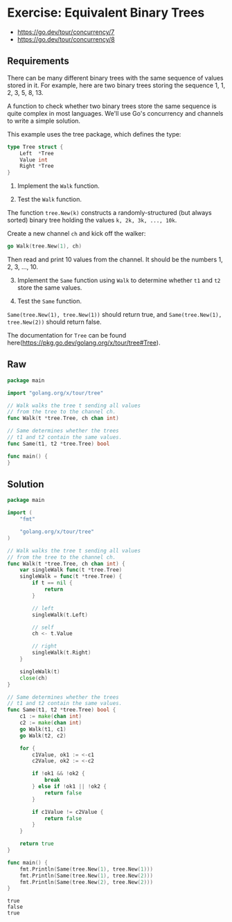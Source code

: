 # Exercise: Equivalent Binary Trees

- <https://go.dev/tour/concurrency/7>
- <https://go.dev/tour/concurrency/8>

## Requirements

There can be many different binary trees with the same sequence of values stored in it. For example, here are two binary trees storing the sequence 1, 1, 2, 3, 5, 8, 13.


A function to check whether two binary trees store the same sequence is quite complex in most languages. We'll use Go's concurrency and channels to write a simple solution.

This example uses the tree package, which defines the type:

```go
type Tree struct {
    Left  *Tree
    Value int
    Right *Tree
}
```

1. Implement the `Walk` function.

2. Test the `Walk` function.

The function `tree.New(k)` constructs a randomly-structured (but always sorted) binary tree holding the values `k, 2k, 3k, ..., 10k`.

Create a new channel `ch` and kick off the walker:

```go
go Walk(tree.New(1), ch)
```

Then read and print 10 values from the channel. It should be the numbers 1, 2, 3, ..., 10.

3. Implement the `Same` function using `Walk` to determine whether `t1` and `t2` store the same values.

4. Test the `Same` function.

`Same(tree.New(1), tree.New(1))` should return true, and `Same(tree.New(1), tree.New(2))` should return false.

The documentation for `Tree` can be found here(https://pkg.go.dev/golang.org/x/tour/tree#Tree).

## Raw

```go
package main

import "golang.org/x/tour/tree"

// Walk walks the tree t sending all values
// from the tree to the channel ch.
func Walk(t *tree.Tree, ch chan int)

// Same determines whether the trees
// t1 and t2 contain the same values.
func Same(t1, t2 *tree.Tree) bool

func main() {
}
```

## Solution

```go
package main

import (
	"fmt"

	"golang.org/x/tour/tree"
)

// Walk walks the tree t sending all values
// from the tree to the channel ch.
func Walk(t *tree.Tree, ch chan int) {
	var singleWalk func(t *tree.Tree)
	singleWalk = func(t *tree.Tree) {
		if t == nil {
			return
		}

		// left
		singleWalk(t.Left)

		// self
		ch <- t.Value

		// right
		singleWalk(t.Right)
	}

	singleWalk(t)
	close(ch)
}

// Same determines whether the trees
// t1 and t2 contain the same values.
func Same(t1, t2 *tree.Tree) bool {
	c1 := make(chan int)
	c2 := make(chan int)
	go Walk(t1, c1)
	go Walk(t2, c2)

	for {
		c1Value, ok1 := <-c1
		c2Value, ok2 := <-c2

		if !ok1 && !ok2 {
			break
		} else if !ok1 || !ok2 {
			return false
		}

		if c1Value != c2Value {
			return false
		}
	}

	return true
}

func main() {
	fmt.Println(Same(tree.New(1), tree.New(1)))
	fmt.Println(Same(tree.New(1), tree.New(2)))
	fmt.Println(Same(tree.New(2), tree.New(2)))
}
```

```output
true
false
true
```
